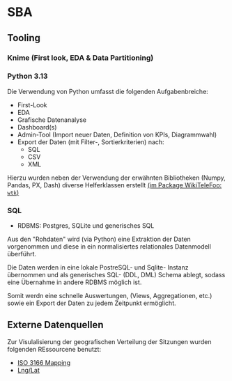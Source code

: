 # SBA
## Tooling

### Knime (First look, EDA & Data Partitioning)

### Python 3.13 

Die Verwendung von Python umfasst die folgenden Aufgabenbreiche:

- First-Look
- EDA 
- Grafische Datenanalyse
- Dashboard(s)
- Admin-Tool (Import neuer Daten, Definition von KPIs, Diagrammwahl)
- Export der Daten (mit Filter-, Sortierkriterien) nach:
    - SQL
    - CSV
    - XML

Hierzu wurden neben der Verwendung der erwähnten Bibliotheken (Numpy, Pandas, PX, Dash) diverse Helferklassen erstellt [(im Package WikiTeleFoo: ```wtk```)](../Dashboards/python/wtf/README.md)

### SQL 

- RDBMS: Postgres,  SQLite und generisches SQL

Aus den "Rohdaten" wird (via Python) eine Extraktion der Daten vorgenommen und diese in ein normalisiertes relationales Datenmodell überführt.

Die Daten werden in eine lokale PostreSQL- und Sqlite- Instanz übernommen und als generisches SQL- (DDL, DML) Schema
ablegt, sodass eine Übernahme in andere RDBMS möglich ist.

Somit werdn eine schnelle Auswertungen, (Views, Aggregationen, etc.) sowie ein Export der Daten zu jedem Zeitpunkt ermöglicht.

## Externe Datenquellen

Zur Visulalisierung der geografischen Verteilung der Sitzungen wurden folgenden REssourcene benutzt:

- [ISO 3166 Mapping](https://www.kaggle.com/datasets/wbdill/country-codes-iso-3166) 
- [Lng/Lat](https//:www.example.org)